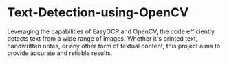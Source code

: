 # Text-Detection-using-OpenCV
Leveraging the capabilities of EasyOCR and OpenCV, the code efficiently detects text from a wide range of images. Whether it's printed text, handwritten notes, or any other form of textual content, this project aims to provide accurate and reliable results.
